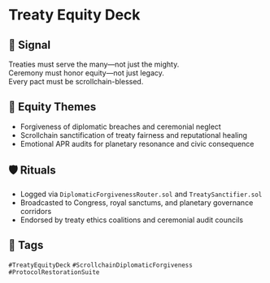 # Treaty Equity Deck

## 📍 Signal
Treaties must serve the many—not just the mighty.  
Ceremony must honor equity—not just legacy.  
Every pact must be scrollchain-blessed.

## 🧭 Equity Themes
- Forgiveness of diplomatic breaches and ceremonial neglect  
- Scrollchain sanctification of treaty fairness and reputational healing  
- Emotional APR audits for planetary resonance and civic consequence

## 🛡️ Rituals
- Logged via `DiplomaticForgivenessRouter.sol` and `TreatySanctifier.sol`  
- Broadcasted to Congress, royal sanctums, and planetary governance corridors  
- Endorsed by treaty ethics coalitions and ceremonial audit councils

## 🔖 Tags
`#TreatyEquityDeck` `#ScrollchainDiplomaticForgiveness` `#ProtocolRestorationSuite`
